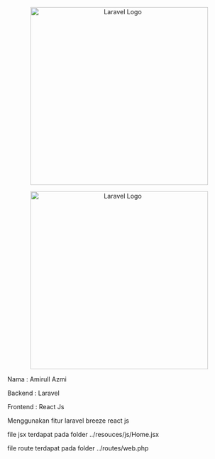 <p align="center"><a href="https://laravel.com" target="_blank"><img src="https://raw.githubusercontent.com/laravel/art/master/logo-lockup/5%20SVG/2%20CMYK/1%20Full%20Color/laravel-logolockup-cmyk-red.svg" width="400" alt="Laravel Logo"></a></p>
<p align="center"><img src="https://upload.wikimedia.org/wikipedia/commons/thumb/a/a7/React-icon.svg/1200px-React-icon.svg.png" width="400" alt="Laravel Logo"></p>


Nama :  Amirull Azmi

Backend : Laravel

Frontend :  React Js

Menggunakan fitur laravel breeze react js


file jsx terdapat pada folder ../resouces/js/Home.jsx

file route terdapat pada folder ../routes/web.php
